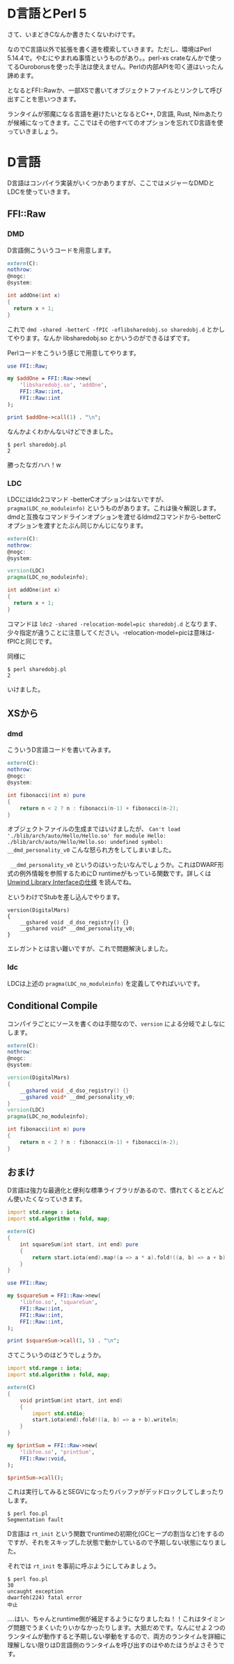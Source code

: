 # D言語とPerl 5

さて、いまどきCなんか書きたくないわけです。

なのでC言語以外で拡張を書く道を模索していきます。ただし、環境はPerl 5.14.4で。やむにやまれぬ事情というものがあり。。perl-xs crateなんかで使ってるOuroborusを使った手法は使えません。Perlの内部APIを叩く道はいったん諦めます。

となるとFFI::Rawか、一部XSで書いてオブジェクトファイルとリンクして呼び出すことを思いつきます。

ランタイムが邪魔になる言語を避けたいとなるとC++, D言語, Rust, Nimあたりが候補になってきます。ここではその他すべてのオプションを忘れてD言語を使っていきましょう。

# D言語

D言語はコンパイラ実装がいくつかありますが、ここではメジャーなDMDとLDCを使っていきます。

## FFI::Raw

### DMD

D言語側こういうコードを用意します。

```d
extern(C):
nothrow:
@nogc:
@system:

int addOne(int x)
{
  return x + 1;
}
```

これで `dmd -shared -betterC -fPIC -oflibsharedobj.so sharedobj.d` とかしてやります。なんか libsharedobj.so とかいうのができるはずです。

Perlコードをこういう感じで用意してやります。

```pl
use FFI::Raw;

my $addOne = FFI::Raw->new(
    'libsharedobj.so', 'addOne',
    FFI::Raw::int,
    FFI::Raw::int
);

print $addOne->call(1) . "\n";
```

なんかよくわかんないけどできました。

```
$ perl sharedobj.pl
2
```

勝ったなガハハ！w

### LDC

LDCにはldc2コマンド -betterCオプションはないですが、`pragma(LDC_no_moduleinfo)` というものがあります。これは後々解説します。dmdと互換なコマンドラインオプションを渡せるldmd2コマンドから-betterCオプションを渡すとたぶん同じかんじになります。

```d
extern(C):
nothrow:
@nogc:
@system:

version(LDC)
pragma(LDC_no_moduleinfo);

int addOne(int x)
{
  return x + 1;
}
```

コマンドは `ldc2 -shared -relocation-model=pic sharedobj.d` となります、少々指定が違うことに注意してください。-relocation-model=picは意味は-fPICと同じです。

同様に

```console
$ perl sharedobj.pl
2
```

いけました。

## XSから

### dmd

こういうD言語コードを書いてみます。

```d
extern(C):
nothrow:
@nogc:
@system:

int fibonacci(int n) pure
{
    return n < 2 ? n : fibonacci(n-1) + fibonacci(n-2);
}
```

オブジェクトファイルの生成まではいけましたが、 `Can't load './blib/arch/auto/Hello/Hello.so' for module Hello: ./blib/arch/auto/Hello/Hello.so: undefined symbol: __dmd_personality_v0` こんな怒られ方をしてしまいました。

` __dmd_personality_v0` というのはいったいなんでしょうか。これはDWARF形式の例外情報を参照するためにD runtimeがもっている関数です。詳しくは [Unwind Library Interfaceの仕様](http://www.ucw.cz/~hubicka/papers/abi/node25.html) を読んでね。

というわけでStubを差し込んでやります。

```
version(DigitalMars)
{
    __gshared void _d_dso_registry() {}
    __gshared void* __dmd_personality_v0;
}
```

エレガントとは言い難いですが、これで問題解決しました。

### ldc

LDCは上述の `pragma(LDC_no_moduleinfo)` を定義してやればいいです。

## Conditional Compile

コンパイラごとにソースを書くのは手間なので、`version` による分岐でよしなにします。

```d
extern(C):
nothrow:
@nogc:
@system:

version(DigitalMars)
{
    __gshared void _d_dso_registry() {}
    __gshared void* __dmd_personality_v0;
}
version(LDC)
pragma(LDC_no_moduleinfo);

int fibonacci(int n) pure
{
    return n < 2 ? n : fibonacci(n-1) + fibonacci(n-2);
}
```

## おまけ

D言語は強力な最適化と便利な標準ライブラリがあるので、慣れてくるとどんどん使いたくなっていきます。

```d
import std.range : iota;
import std.algorithm : fold, map;

extern(C)
{
    int squareSum(int start, int end) pure
    {
        return start.iota(end).map!(a => a * a).fold!((a, b) => a + b);
    }
}
```

```pl
use FFI::Raw;

my $squareSum = FFI::Raw->new(
    'libfoo.so', 'squareSum',
    FFI::Raw::int,
    FFI::Raw::int,
    FFI::Raw::int,
);

print $squareSum->call(1, 5) . "\n";
```

さてこういうのはどうでしょうか。

```d
import std.range : iota;
import std.algorithm : fold, map;

extern(C)
{
    void printSum(int start, int end)
    {
        import std.stdio;
        start.iota(end).fold!((a, b) => a + b).writeln;
    }
}
```

```pl
my $printSum = FFI::Raw->new(
    'libfoo.so', 'printSum',
    FFI::Raw::void,
);

$printSum->call();
```

これは実行してみるとSEGVになったりバッファがデッドロックしてしまったりします。

```console
$ perl foo.pl
Segmentation fault
```

D言語は `rt_init` という関数でruntimeの初期化(GCヒープの割当など)をするのですが、それをスキップした状態で動かしているので予期しない状態になりました。

それでは `rt_init` を事前に呼ぶようにしてみましょう。

```console
$ perl foo.pl
30
uncaught exception
dwarfeh(224) fatal error
中止
```

....はい、ちゃんとruntime側が補足するようになりましたね！！これはタイミング問題でうまくいたりいかなかったりします。大抵だめです。なんにせよ２つのランタイムが動作すると予期しない挙動をするので、両方のランタイムを詳細に理解しない限りはD言語側のランタイムを呼び出すのはやめたほうがよさそうです。
